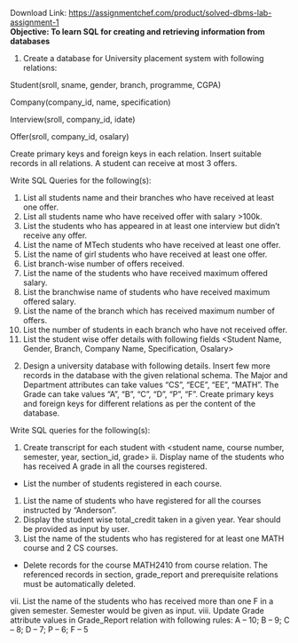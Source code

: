 Download Link: https://assignmentchef.com/product/solved-dbms-lab-assignment-1
<br>
<strong>Objective: To learn SQL for creating and retrieving information from databases  </strong>

<ol>

 <li>Create a database for University placement system with following relations:</li>

</ol>

Student(sroll, sname, gender, branch, programme, CGPA)

Company(company_id, name, specification)

Interview(sroll, company_id, idate)

Offer(sroll, company_id, osalary)

Create primary keys and foreign keys in each relation. Insert suitable records in all relations. A student can receive at most 3 offers.

Write SQL Queries for the following(s):

<ol>

 <li>List all students name and their branches who have received at least one offer.</li>

 <li>List all students name who have received offer with salary &gt;100k.</li>

 <li>List the students who has appeared in at least one interview but didn’t receive any offer.</li>

 <li>List the name of MTech students who have received at least one offer.</li>

 <li>List the name of girl students who have received at least one offer.</li>

 <li>List branch-wise number of offers received.</li>

 <li>List the name of the students who have received maximum offered salary.</li>

 <li>List the branchwise name of students who have received maximum offered salary.</li>

 <li>List the name of the branch which has received maximum number of offers.</li>

 <li>List the number of students in each branch who have not received offer.</li>

 <li>List the student wise offer details with following fields &lt;Student Name, Gender, Branch, Company Name, Specification, Osalary&gt;</li>

</ol>




<ol start="2">

 <li>Design a university database with following details. Insert few more records in the database with the given relational schema. The Major and Department attributes can take values “CS”, “ECE”, “EE”, “MATH”. The Grade can take values “A”, “B”, “C”, “D”, “P”, “F”. Create primary keys and foreign keys for different relations as per the content of the database.</li>

</ol>




Write SQL queries for the following(s):

<ol>

 <li>Create transcript for each student with &lt;student name, course number, semester, year, section_id, grade&gt; ii. Display name of the students who has received A grade in all the courses registered.</li>

</ol>

<ul>

 <li>List the number of students registered in each course.</li>

</ul>

<ol>

 <li>List the name of students who have registered for all the courses instructed by “Anderson”.</li>

 <li>Display the student wise total_credit taken in a given year. Year should be provided as input by user.</li>

 <li>List the name of the students who has registered for at least one MATH course and 2 CS courses.</li>

</ol>

<ul>

 <li>Delete records for the course MATH2410 from course relation. The referenced records in section, grade_report and prerequisite relations must be automatically deleted.</li>

</ul>

vii. List the name of the students who has received more than one F in a given semester. Semester would be given as input.  viii. Update Grade attribute values in Grade_Report relation with following rules: A – 10; B – 9; C – 8; D – 7; P – 6; F – 5


